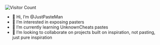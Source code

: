 ![Visitor Count](https://profile-counter.glitch.me/JustPasteMan/count.svg)


- 👋 Hi, I’m @JustPasteMan
- 👀 I’m interested in exposing pasters
- 🌱 I’m currently learning UnknownCheats pastes
- 💞️ I’m looking to collaborate on projects built on inspiration, not pasting, just pure inspiration


<!---
JustPasteMan/JustPasteMan is a ✨ special ✨ repository because its `README.md` (this file) appears on your GitHub profile.
You can click the Preview link to take a look at your changes.
--->
